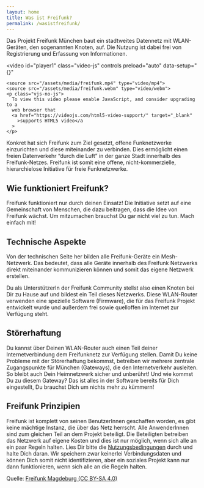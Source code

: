 ```yaml
---
layout: home
title: Was ist Freifunk?
permalink: /wasistfreifunk/
---
```


Das Projekt Freifunk München baut ein stadtweites Datennetz mit WLAN-Geräten, den sogenannten Knoten, auf. Die Nutzung ist dabei frei von Registrierung und Erfassung von Informationen.

<video
    id="player1"
    class="video-js"
    controls
    preload="auto"
    data-setup="{}"
  >
    <source src="/assets/media/freifunk.mp4" type="video/mp4">
    <source src="/assets/media/freifunk.webm" type="video/webm">
    <p class="vjs-no-js">
      To view this video please enable JavaScript, and consider upgrading to a
      web browser that
      <a href="https://videojs.com/html5-video-support/" target="_blank"
        >supports HTML5 video</a
      >
    </p>
  </video>

  <script src="https://vjs.zencdn.net/7.15.4/video.min.js"></script>

Konkret hat sich Freifunk zum Ziel gesetzt, offene Funknetzwerke einzurichten und diese miteinander zu verbinden. Dies ermöglicht einen freien Datenverkehr “durch die Luft” in der ganze Stadt innerhalb des Freifunk-Netzes. Freifunk ist somit eine offene, nicht-kommerzielle, hierarchielose Initiative für freie Funknetzwerke.

## Wie funktioniert Freifunk?

Freifunk funktioniert nur durch deinen Einsatz! Die Initiative setzt auf eine Gemeinschaft von Menschen, die dazu beitragen, dass die Idee von Freifunk wächst. Um mitzumachen brauchst Du gar nicht viel zu tun. Mach einfach mit!

## Technische Aspekte

Von der technischen Seite her bilden alle Freifunk-Geräte ein Mesh-Netzwerk. Das bedeutet, dass alle Geräte innerhalb des Freifunk Netzwerks direkt miteinander kommunizieren können und somit das eigene Netzwerk erstellen.

Du als UnterstützerIn der Freifunk Community stellst also einen Knoten bei Dir zu Hause auf und bildest ein Teil dieses Netzwerks. Diese WLAN-Router verwenden eine spezielle Software (Firmware), die für das Freifunk Projekt entwickelt wurde und außerdem frei sowie quelloffen im Internet zur Verfügung steht.


## Störerhaftung

Du kannst über Deinen WLAN-Router auch einen Teil deiner Internetverbindung dem Freifunknetz zur Verfügung stellen. Damit Du keine Probleme mit der Störerhaftung bekommst, betreiben wir mehrere zentrale Zugangspunkte für München (Gateways), die den Internetverkehr ausleiten. So bleibt auch Dein Heimnetzwerk sicher und unberührt! Und wie kommst Du zu diesem Gateway? Das ist alles in der Software bereits für Dich eingestellt, Du brauchst Dich um nichts mehr zu kümmern!

## Freifunk Prinzipien

Freifunk ist komplett von seinen BenutzerInnen geschaffen worden, es gibt keine mächtige Instanz, die über das Netz herrscht. Alle AnwenderInnen sind zum gleichen Teil an dem Projekt beteiligt. Die Beteiligten betreiben das Netzwerk auf eigene Kosten und dies ist nur möglich, wenn sich alle an ein paar Regeln halten. Lies Dir bitte die [Nutzungsbedingungen](https://ffmuc.net/nutzungsbedingungen/) durch und halte Dich daran. Wir speichern zwar keinerlei Verbindungsdaten und können Dich somit nicht identifizieren, aber ein soziales Projekt kann nur dann funktionieren, wenn sich alle an die Regeln halten.

Quelle: [Freifunk Magdeburg (CC BY-SA 4.0)](https://md.freifunk.net)
